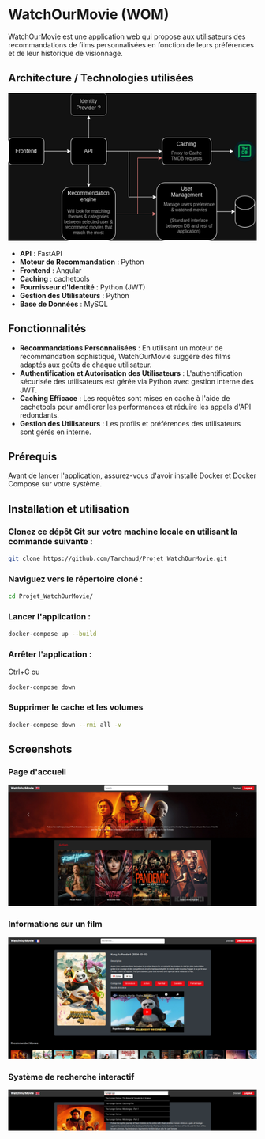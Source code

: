 # WatchOurMovie (WOM)

WatchOurMovie est une application web qui propose aux utilisateurs des recommandations de films personnalisées en fonction de leurs préférences et de leur historique de visionnage.

## Architecture / Technologies utilisées

![assets/architecture.png](assets/architecture.png)

* **API** : FastAPI
* **Moteur de Recommandation** : Python
* **Frontend** : Angular
* **Caching** : cachetools
* **Fournisseur d'Identité** : Python (JWT)
* **Gestion des Utilisateurs** : Python
* **Base de Données** : MySQL

## Fonctionnalités

* **Recommandations Personnalisées** : En utilisant un moteur de recommandation sophistiqué, WatchOurMovie suggère des films adaptés aux goûts de chaque utilisateur.
* **Authentification et Autorisation des Utilisateurs** : L'authentification sécurisée des utilisateurs est gérée via Python avec gestion interne des JWT.
* **Caching Efficace** : Les requêtes sont mises en cache à l'aide de cachetools pour améliorer les performances et réduire les appels d'API redondants.
* **Gestion des Utilisateurs** : Les profils et préférences des utilisateurs sont gérés en interne.

## Prérequis
Avant de lancer l'application, assurez-vous d'avoir installé Docker et Docker Compose sur votre système.

## Installation et utilisation

### Clonez ce dépôt Git sur votre machine locale en utilisant la commande suivante :
```bash
git clone https://github.com/Tarchaud/Projet_WatchOurMovie.git
```

### Naviguez vers le répertoire cloné :
```bash
cd Projet_WatchOurMovie/
```

### Lancer l'application :
```bash
docker-compose up --build
```

### Arrêter l'application :
Ctrl+C ou 
```bash
docker-compose down
```

### Supprimer le cache et les volumes
```bash
docker-compose down --rmi all -v
```

## Screenshots

### Page d'accueil

![assets/screenshots/screenshot1.png](assets/screenshots/screenshot1.png)

### Informations sur un film

![assets/screenshots/screenshot2.png](assets/screenshots/screenshot2.png)

### Système de recherche interactif

![assets/screenshots/screenshot3.png](assets/screenshots/screenshot3.png)